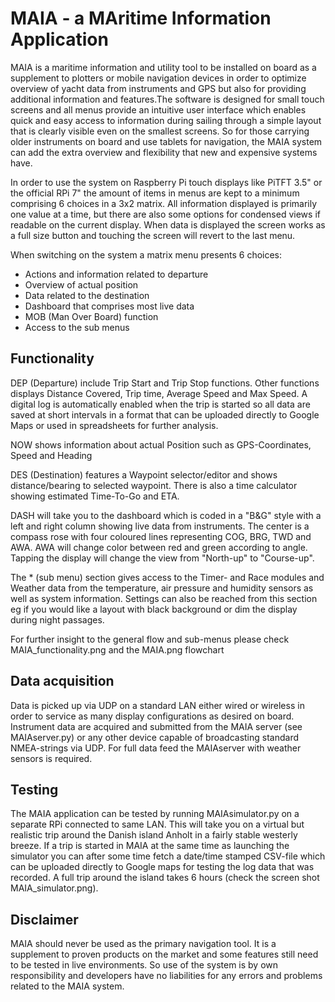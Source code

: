 # MAIA - a MAritime Information Application

MAIA is a maritime information and utility tool to be installed on board as a supplement to plotters or mobile navigation devices in order to optimize overview of yacht data from instruments and GPS but also for providing additional information and features.The software is designed for small touch screens and all menus provide an intuitive user interface which enables quick and easy access to information during sailing through a simple layout that is clearly visible even on the smallest screens. So for those carrying older instruments on board and use tablets for navigation, the MAIA system can add the extra overview and flexibility that new and expensive systems have.

In order to use the system on Raspberry Pi touch displays like PiTFT 3.5" or the official RPi 7" the amount of items in menus are kept to a minimum comprising 6 choices in a 3x2 matrix. All information displayed is primarily one value at a time, but there are also some options for condensed views if readable on the current display. When data is displayed the screen works as a full size button and touching the screen will revert to the last menu.

When switching on the system a matrix menu presents 6 choices:
* Actions and information related to departure
* Overview of actual position
* Data related to the destination
* Dashboard that comprises most live data 
* MOB (Man Over Board) function
* Access to the sub menus

## Functionality
DEP (Departure) include Trip Start and Trip Stop functions. Other functions displays Distance Covered, Trip time, Average Speed and Max Speed. A digital log is automatically enabled when the trip is started so all data are saved at short intervals in a format that can be uploaded directly to Google Maps or used in spreadsheets for further analysis.

NOW shows information about actual Position such as GPS-Coordinates, Speed and Heading

DES (Destination) features a Waypoint selector/editor and shows distance/bearing to selected waypoint. There is also a time calculator showing estimated Time-To-Go and ETA.

DASH will take you to the dashboard which is coded in a "B&G" style with a left and right column showing live data from instruments. The center is a compass rose with four coloured lines representing COG, BRG, TWD and AWA. AWA will change color between red and green according to angle. Tapping the display will change the view from "North-up" to "Course-up".

The * (sub menu)  section gives access to the Timer- and Race modules and Weather data from the temperature, air pressure and humidity sensors as well as system information. Settings can also be reached from this section eg if you would like a layout with black background or dim the display during night passages.

For further insight to the general flow and sub-menus please check MAIA_functionality.png and the MAIA.png flowchart 

## Data acquisition
Data is picked up via UDP on a standard LAN either wired or wireless in order to service as many display configurations as desired on board. Instrument data are acquired and submitted from the MAIA server (see MAIAserver.py) or any other device capable of broadcasting standard NMEA-strings via UDP. For full data feed the MAIAserver with weather sensors is required.

## Testing
The MAIA application can be tested by running MAIAsimulator.py on a separate RPi connected to same LAN. This will take you on a virtual but realistic trip around the Danish island Anholt in a fairly stable westerly breeze. If a trip is started in MAIA at the same time as launching the simulator you can after some time fetch a date/time stamped CSV-file which can be uploaded directly to Google maps for testing the log data that was recorded. A full trip around the island takes 6 hours (check the screen shot MAIA_simulator.png).

## Disclaimer
MAIA should never be used as the primary navigation tool. It is a supplement to proven products on the market and some features still need to be tested in live environments. So use of the system is by own responsibility and developers have no liabilities for any errors and problems related to the MAIA system.
